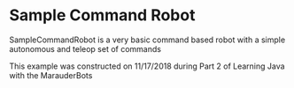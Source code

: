 # Sample Command Robot

SampleCommandRobot is a very basic command based robot with a simple autonomous and teleop set of commands

This example was constructed on 11/17/2018 during Part 2 of Learning Java with the MarauderBots
